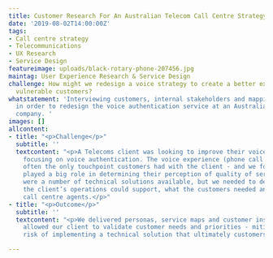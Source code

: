 ```yaml
---
title: Customer Research For An Australian Telecom Call Centre Strategy
date: '2019-08-02T14:00:00Z'
tags:
- Call centre strategy
- Telecommunications
- UX Research
- Service Design
featureimage: uploads/black-rotary-phone-207456.jpg
maintag: User Experience Research & Service Design
challenge: How might we redesign a voice strategy to create a better experience for
  vulnerable customers?
whatstatement: 'Interviewing customers, internal stakeholders and mapping out processes
  in order to redesign the voice authentication service at an Australian Telecoms
  company. '
images: []
allcontent:
- title: "<p>Challenge</p>"
  subtitle: ''
  textcontent: "<p>A Telecoms client was looking to improve their voice experience,
    focusing on voice authentication. The voice experience (phone call support) was
    often the only touchpoint customers had with the client - and we found it also
    played a big role in determining their perception of quality of service. There
    were a number of technical solutions available, but we needed to determine what
    the client’s operations could support, what the customers needed and how to up-skill
    call centre agents.</p>"
- title: "<p>Outcome</p>"
  subtitle: ''
  textcontent: "<p>We delivered personas, service maps and customer insights that
    allowed our client to validate customer needs and priorities - mitigating the
    risk of implementing a technical solution that ultimately customers did not want.</p>"

---
```

